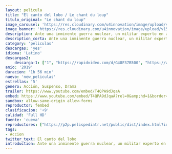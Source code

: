 ```yaml
---
layout: pelicula
title: "El canto del lobo / Le chant du loup"
titulo_original: "Le chant du loup"
image_carousel: 'https://res.cloudinary.com/u4innovation/image/upload/v1561092486/CANTO-LOBO-POSTR-min_ovlgni.jpg'
image_banner: 'https://res.cloudinary.com/u4innovation/image/upload/v1561092487/CANTO-LOBO-BANNER-min_qf0frr.jpg'
description: Ante una inminente guerra nuclear, un militar experto en acústica submarina debe demostrar con la ayuda de su oído, que las cosas no son como parecen ni como suenan.
description_corta: Ante una inminente guerra nuclear, un militar experto en acústica submarina debe demostrar con la ayuda de su oído, que las cosas no son como parecen ni como suenan.
category: 'peliculas'
descargas: 'yes'
idioma: 'Latino'
descargas2:
    descarga-1: ["1", "https://rapidvideo.com/d/G48F37B500", "https://www.google.com/s2/favicons?domain=openload.co","OpenLoad","https://res.cloudinary.com/imbriitneysam/image/upload/v1541473684/mexico.png", "Latino", "Full HD"]
anio: '2019'
duracion: '1h 56 min'
nuevo: 'new_peliculas'
estrellas: '5'
genero: Acción, Suspenso, Drama
trailer: https://www.youtube.com/embed/T4QPA9dJqaA
embed: https://www.youtube.com/embed/T4QPA9dJqaA?rel=0&amp;hd=1&border=0&wmode=opaque&enablejsapi=1&modestbranding=1&controls=1&showinfo=1
sandbox: allow-same-origin allow-forms
reproductor: fembed
clasificacion: '+9'
calidad: 'Full HD'
fuente: 'cueva'
reproductores: ["https://p2p.pelispediatr.net/public/dist/index.html?id=b0e4e83237071f12bc674c583535afbe","https://player.openplay.vip/player.php?id=OTc2NA","https://tutumeme.net/embed/player.php?u=bXQ3ajJOaW1wcFRGcEs2VW5XRGExTlRPMytmUnc3bHVwcWhoenVIUjI5SHF5TlNwc0taaG1jN2gwZHZSNTlIRHVhV2tZWitkNUtDVDNOL1ZvYW1rYjJwb21xQT0"]
tags:
- Accion
twitter_text: El canto del lobo
introduction: Ante una inminente guerra nuclear, un militar experto en acústica submarina debe demostrar con la ayuda de su oído, que las cosas no son como parecen ni como suenan.
---
```












